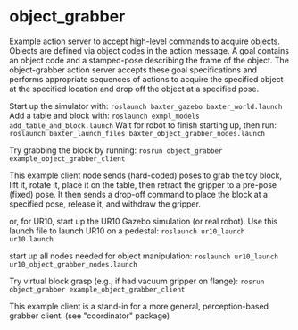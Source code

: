 # object_grabber
Example action server to accept high-level commands to acquire objects.
Objects are defined via object codes in the action message.
A goal contains an object code and a stamped-pose describing the frame of the object.
The object-grabber action server accepts these goal specifications and performs appropriate
sequences of actions to acquire the specified object at the specified location and
drop off the object at a specified pose.

Start up the simulator with:
`roslaunch baxter_gazebo baxter_world.launch`
Add a table and block with:
`roslaunch exmpl_models add_table_and_block.launch`
Wait for robot to finish starting up, then run:
`roslaunch baxter_launch_files baxter_object_grabber_nodes.launch`

Try grabbing the block by running:
`rosrun object_grabber example_object_grabber_client` 

This example client node sends (hard-coded) poses to grab the toy block, lift it,
rotate it, place it on the table, then retract the gripper to a pre-pose (fixed) pose.
It then sends a drop-off command to place the block at a specified pose, release it,
and withdraw the gripper.

or, for UR10, start up the UR10 Gazebo simulation (or real robot).
Use this launch file to launch UR10 on a pedestal:
`roslaunch ur10_launch ur10.launch`

start up all nodes needed for object manipulation:
`roslaunch ur10_launch ur10_object_grabber_nodes.launch`

Try virtual block grasp (e.g., if had vacuum gripper on flange):
`rosrun object_grabber example_object_grabber_client` 


This example client is a stand-in for a more general, perception-based grabber client. 
(see "coordinator" package)  
